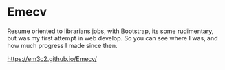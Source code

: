 # Emecv

Resume oriented to librarians jobs, with Bootstrap, its some rudimentary, but was my first attempt in web develop. So you can see where I was, and how much progress I made since then.

https://em3c2.github.io/Emecv/
